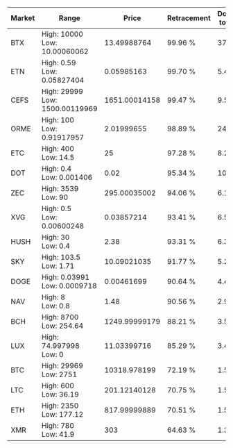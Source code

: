 | Market | Range | Price| Retracement | Doubles to 50% |
| --- | --- | --- | --- | --- |
| BTX | High: 10000<br />Low: 10.00060062 | 13.49988764 | 99.96 % | 370.74 |
| ETN | High: 0.59<br />Low: 0.05827404 | 0.05985163 | 99.70 % | 5.42 |
| CEFS | High: 29999<br />Low: 1500.00119969 | 1651.00014158 | 99.47 % | 9.54 |
| ORME | High: 100<br />Low: 0.91917957 | 2.01999655 | 98.89 % | 24.98 |
| ETC | High: 400<br />Low: 14.5 | 25 | 97.28 % | 8.29 |
| DOT | High: 0.4<br />Low: 0.001406 | 0.02 | 95.34 % | 10.04 |
| ZEC | High: 3539<br />Low: 90 | 295.00035002 | 94.06 % | 6.15 |
| XVG | High: 0.5<br />Low: 0.00600248 | 0.03857214 | 93.41 % | 6.56 |
| HUSH | High: 30<br />Low: 0.4 | 2.38 | 93.31 % | 6.39 |
| SKY | High: 103.5<br />Low: 1.71 | 10.09021035 | 91.77 % | 5.21 |
| DOGE | High: 0.03991<br />Low: 0.0009718 | 0.00461699 | 90.64 % | 4.43 |
| NAV | High: 8<br />Low: 0.8 | 1.48 | 90.56 % | 2.97 |
| BCH | High: 8700<br />Low: 254.64 | 1249.99999179 | 88.21 % | 3.58 |
| LUX | High: 74.997998<br />Low: 0 | 11.03399716 | 85.29 % | 3.40 |
| BTC | High: 29969<br />Low: 2751 | 10318.978199 | 72.19 % | 1.59 |
| LTC | High: 600<br />Low: 36.19 | 201.12140128 | 70.75 % | 1.58 |
| ETH | High: 2350<br />Low: 177.12 | 817.99999889 | 70.51 % | 1.54 |
| XMR | High: 780<br />Low: 41.9 | 303 | 64.63 % | 1.36 |
